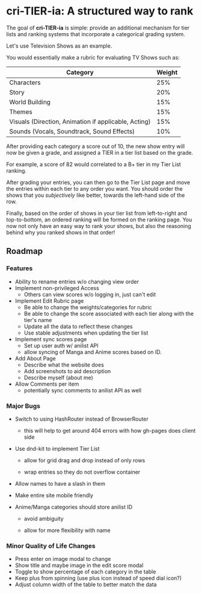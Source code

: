 # cri-TIER-ia: A structured way to rank

The goal of **cri-TIER-ia** is simple: provide an additional mechanism for tier lists and ranking systems that incorporate a categorical grading system.



Let's use Television Shows as an example.

You would essentially make a rubric for evaluating TV Shows such as:

| Category                                             | Weight |
| ---------------------------------------------------- | ------ |
| Characters                                           | 25%    |
| Story                                                | 20%    |
| World Building                                       | 15%    |
| Themes                                               | 15%    |
| Visuals (Direction, Animation if applicable, Acting) | 15%    |
| Sounds (Vocals, Soundtrack, Sound Effects)           | 10%    |

After providing each category a score out of 10, the new show entry will now be given a grade, and assigned a TIER in a tier list based on the grade.

For example, a score of 82 would correlated to a B+ tier in my Tier List ranking.



After grading your entries, you can then go to the Tier List page and move the entries within each tier to any order you want. You should order the shows that you *subjectively* like better, towards the left-hand side of the row.



Finally, based on the order of shows in your tier list from left-to-right and top-to-bottom, an ordered ranking will be formed on the ranking page. You now not only have an easy way to rank your shows, but also the reasoning behind why you ranked shows in that order!

## Roadmap

### Features

* Ability to rename entries w/o changing view order
* Implement non-privileged Access
  * Others can view scores w/o logging in, just can't edit
* Implement Edit Rubric page
  * Be able to change the weights/categories for rubric
  * Be able to change the score associated with each tier along with the tier's name
  * Update all the data to reflect these changes
  * Use stable adjustments when updating the tier list
* Implement sync scores page
  * Set up user auth w/ anilist API
  * allow syncing of Manga and Anime scores based on ID.
* Add About Page
  * Describe what the website does
  * Add screenshots to aid description
  * Describe myself (about me)
* Allow Comments per item
  * potentially sync comments to anilist API as well

### Major Bugs

* Switch to using HashRouter instead of BrowserRouter

  * this will help to get around 404 errors with how gh-pages does client side

* Use dnd-kit to implement Tier List

  * allow for grid drag and drop instead of only rows

  * wrap entries so they do not overflow container

* Allow names to have a slash in them

* Make entire site mobile friendly

* Anime/Manga categories should store anilist ID

  * avoid ambiguity

  * allow for more flexibility with name

### Minor Quality of Life Changes
* Press enter on image modal to change
* Show title and maybe image in the edit score modal
* Toggle to show percentage of each category in the table
* Keep plus from spinning (use plus icon instead of speed dial icon?)
* Adjust column width of the table to better match the data
